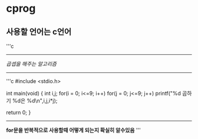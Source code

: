 # cprog
## 사용할 언어는 c언어
'''c
***
_곱셉을 해주는 알고리즘_
***
'''c
#include <stdio.h>
 
 int main(void)
 {
   int i,j;
   for(i = 0; i<=9; i++)
     for(j = 0; j<=9; j++)
       printf("%d 곱하기 %d은 %d\n",i,j,i*j);
 
   return 0;
 }
 ***
 **for문을 반복적으로 사용할때 어떻게 되는지 확실히 알수있음**
'''
